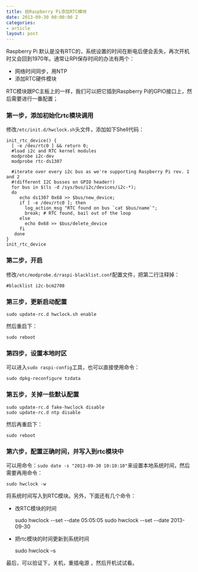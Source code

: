```yaml
---
title: 给Raspberry Pi添加RTC模块
date: 2013-09-30 00:00:00 Z
categories:
- article
layout: post
---
```


Raspberry Pi 默认是没有RTC的，系统设置的时间在断电后便会丢失，再次开机时又会回到1970年。通常让RPI保存时间的办法有两个：

- 网络时间同步，用NTP
- 添加RTC硬件模块

RTC模块跟PC主板上的一样，我们可以把它插到Raspberry Pi的GPIO接口上，然后需要进行一番配置；

### 第一步，添加初始化rtc模块调用
修改`/etc/init.d/hwclock.sh`头文件，添加如下Shell代码：

    init_rtc_device() {
      [ -e /dev/rtc0 ] && return 0;
      #load i2c and RTC kernel modules
      modprobe i2c-dev
      modprobe rtc-ds1307
    
      #iterate over every i2c bus as we're supporting Raspberry Pi rev. 1 and 2
      #(different I2C busses on GPIO header!)
      for bus in $(ls -d /sys/bus/i2c/devices/i2c-*);
      do
         echo ds1307 0x68 >> $bus/new_device;
         if [ -e /dev/rtc0 ]; then
           log_action_msg "RTC found on bus `cat $bus/name`";
           break; # RTC found, bail out of the loop
         else
           echo 0x68 >> $bus/delete_device
         fi
       done
    }
    init_rtc_device
    
### 第二步，开启

修改`/etc/modprobe.d/raspi-blacklist.conf`配置文件，把第二行注释掉：

    #blacklist i2c-bcm2708
    
### 第三步，更新启动配置

	sudo update-rc.d hwclock.sh enable
    
然后重启下： 

	sudo reboot
    
### 第四步，设置本地时区

可以进入`sudo raspi-config`工具，也可以直接使用命令：

	sudo dpkg-reconfigure tzdata
    
### 第五步，关掉一些默认配置
  
    sudo update-rc.d fake-hwclock disable
    sudo update-rc.d ntp disable
    
然后再重启下：

    sudo reboot
    
 ### 第六步，配置正确时间，并写入到rtc模块中
 
 可以用命令：`sudo date -s "2013-09-30 10:10:10"`来设置本地系统时间，然后需要再用命令：
 
 	sudo hwclock -w

将系统时间写入到RTC模块。另外，下面还有几个命令：

* 改RTC模块的时间

    sudo hwclock --set  --date 05:05:05
    sudo hwclock --set  --date 2013-09-30

* 把rtc模块的时间更新到系统时间

	sudo hwclock –s


最后，可以验证下，关机，重插电源 ，然后开机试试看。






